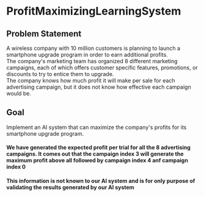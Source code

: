 # ProfitMaximizingLearningSystem

## Problem Statement

A wireless company with 10 million customers is planning to launch a smartphone upgrade program in order to earn additional profits.
<br>
The company's marketing team has organized 8 different marketing campaigns, each of which offers customer specific features, promotions, or discounts to try to entice them to upgrade.
<br>
The company knows how much profit it will make per sale for each advertising campaign, but it does not know how effective each campaign would be.

## Goal 
Implement an AI system that can maximize the company's profits for its smartphone upgrade program.

#### We have generated the expected profit per trial for all the 8 advertising campaigns. It comes out that the campaign index 3 will generate the maximum profit above all followed by campaign index 4 anf campaign index 0<br>
#### This information is not known to our AI system and is for only purpose of validating the results generated by our AI system
